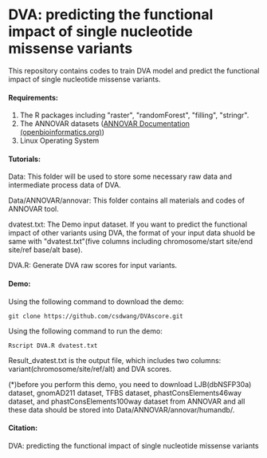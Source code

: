 # DVA: predicting the functional impact of single nucleotide missense variants

This repository contains codes to train DVA model and predict the functional impact of single nucleotide missense variants.

#### **Requirements:**

1) The R packages including "raster", "randomForest", "filling", "stringr".
2) The ANNOVAR datasets ([ANNOVAR Documentation (openbioinformatics.org)](https://annovar.openbioinformatics.org/en/latest/)) 
3) Linux Operating System

#### **Tutorials:**

Data: This folder will be used to store some necessary raw data and intermediate process data of DVA.

Data/ANNOVAR/annovar: This folder contains all materials and codes of ANNOVAR tool.

dvatest.txt: The Demo input dataset. If you want to predict the functional impact of other variants using DVA, the format of your input data shuold be same with "dvatest.txt"(five columns including chromosome/start site/end site/ref base/alt base). 

DVA.R: Generate DVA raw scores for input variants.

#### **Demo:**

Using the following command to download the demo:

`git clone https://github.com/csdwang/DVAscore.git`

Using the following command to run the demo:

`Rscript DVA.R dvatest.txt`

Result_dvatest.txt is the output file, which includes two columns: variant(chromosome/site/ref/alt) and DVA scores.

(*)before you perform this demo, you need to download LJB(dbNSFP30a) dataset, gnomAD211 dataset, TFBS dataset, phastConsElements46way dataset, and phastConsElements100way dataset from ANNOVAR and all these data should be stored into Data/ANNOVAR/annovar/humandb/.

#### **Citation:**

DVA: predicting the functional impact of single nucleotide missense variants

